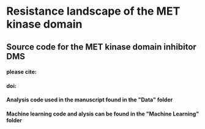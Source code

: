 # Resistance landscape of the MET kinase domain 

## Source code for the MET kinase domain inhibitor DMS

#### please cite: 
#### doi: 

#### Analysis code used in the manuscript found in the "Data" folder 
#### Machine learning code and alysis can be found in the "Machine Learning" folder 



